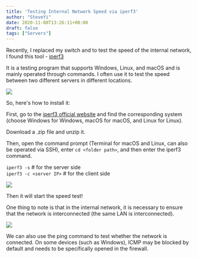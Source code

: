```yaml
---
title: 'Testing Internal Network Speed via iperf3'
author: "SteveYi"
date: 2020-11-08T13:26:11+00:00
draft: false
tags: ["Servers"]
---
```


Recently, I replaced my switch and to test the speed of the internal network, I found this tool - [iperf3](https://iperf.fr/iperf-download.php)

It is a testing program that supports Windows, Linux, and macOS and is mainly operated through commands. I often use it to test the speed between two different servers in different locations.

![](https://static-a1.steveyi.net/media/blog/2020110813145837.png)

So, here's how to install it:

First, go to the [iperf3 official website](https://iperf.fr/iperf-download.php) and find the corresponding system (choose Windows for Windows, macOS for macOS, and Linux for Linux).

Download a .zip file and unzip it.

Then, open the command prompt (Terminal for macOS and Linux, can also be operated via SSH), enter `cd <folder path>`, and then enter the iperf3 command.

`iperf3 -s` # for the server side  
`iperf3 -c <server IP>` # for the client side

![](https://static-a1.steveyi.net/media/blog/2020110813255574.png)

Then it will start the speed test!

One thing to note is that in the internal network, it is necessary to ensure that the network is interconnected (the same LAN is interconnected).

![](https://static-a1.steveyi.net/media/blog/2020110813230558.png)

We can also use the ping command to test whether the network is connected. On some devices (such as Windows), ICMP may be blocked by default and needs to be specifically opened in the firewall.
